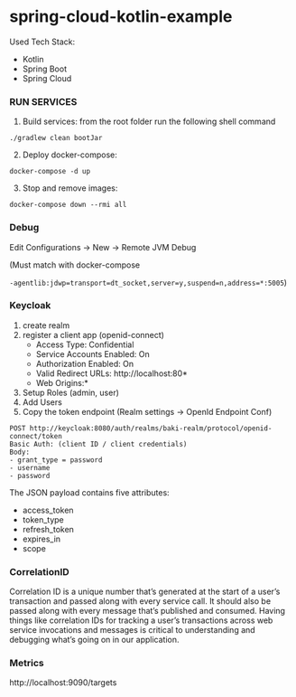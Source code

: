 # spring-cloud-kotlin-example

Used Tech Stack:
- Kotlin
- Spring Boot
- Spring Cloud


### RUN SERVICES
1) Build services: from the root folder run the following shell command
```shell
./gradlew clean bootJar
```

2) Deploy docker-compose:
```shell
docker-compose -d up
```

3) Stop and remove images:
```shell
docker-compose down --rmi all
```

### Debug

Edit Configurations -> New -> Remote JVM Debug

(Must match with docker-compose 

`-agentlib:jdwp=transport=dt_socket,server=y,suspend=n,address=*:5005`)

### Keycloak

1) create realm
2) register a client app (openid-connect)
   - Access Type: Confidential
   - Service Accounts Enabled: On
   - Authorization Enabled: On
   - Valid Redirect URLs: http://localhost:80*
   - Web Origins:*
3) Setup Roles (admin, user)   
4) Add Users
5) Copy the token endpoint (Realm settings -> OpenId Endpoint Conf)
```shell
POST http://keycloak:8080/auth/realms/baki-realm/protocol/openid-connect/token
Basic Auth: (client ID / client credentials)
Body:
- grant_type = password
- username
- password
```
The JSON payload contains five attributes:
- access_token
- token_type
- refresh_token
- expires_in
- scope

### CorrelationID

Correlation ID is a unique number that’s generated at the start of a user’s transaction 
and passed along with every service call. 
It should also be passed along with every message that’s published and consumed.
Having things like correlation IDs for tracking a user’s transactions across web service invocations
and messages is critical to understanding and debugging what’s going on in our application.


### Metrics

http://localhost:9090/targets